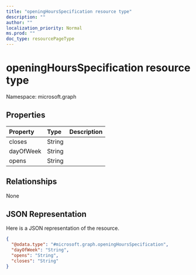 ```yaml
---
title: "openingHoursSpecification resource type"
description: ""
author: ""
localization_priority: Normal
ms.prod: ""
doc_type: resourcePageType
---
```


# openingHoursSpecification resource type


Namespace: microsoft.graph



## Properties
|Property|Type|Description|
|:---|:---|:---|
|closes|String||
|dayOfWeek|String||
|opens|String||

## Relationships
None

## JSON Representation
Here is a JSON representation of the resource.
<!-- {
  "blockType": "resource",
  "@odata.type": "microsoft.graph.openingHoursSpecification"
}
-->
``` json
{
  "@odata.type": "#microsoft.graph.openingHoursSpecification",
  "dayOfWeek": "String",
  "opens": "String",
  "closes": "String"
}
```

